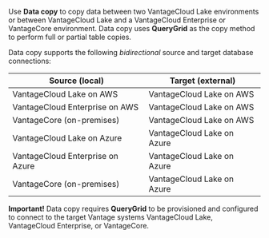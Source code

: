 Use **Data copy** to copy data between two VantageCloud Lake environments or between VantageCloud Lake and a VantageCloud Enterprise or VantageCore environment. Data copy uses **QueryGrid** as the copy method to perform full or partial table copies.

Data copy supports the following *bidirectional* source and target database connections:

|Source (local)|Target (external)|
|---------------|------------------|
|VantageCloud Lake on AWS|VantageCloud Lake on AWS|
|VantageCloud Enterprise on AWS|VantageCloud Lake on AWS|
|VantageCore (on-premises)|VantageCloud Lake on AWS|
|VantageCloud Lake on Azure|VantageCloud Lake on Azure|
|VantageCloud Enterprise on Azure|VantageCloud Lake on Azure|
|VantageCore (on-premises)|VantageCloud Lake on Azure|

**Important!** Data copy requires **QueryGrid** to be provisioned and configured to connect to the target Vantage systems VantageCloud Lake, VantageCloud Enterprise, or VantageCore.

